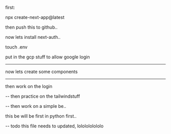 first:

npx create-next-app@latest

then push this to github..

now lets install next-auth..

touch .env

put in the gcp stuff to allow google login

---

now lets create some components

---

then work on the login

-- then practice on the tailwindstuff

-- then work on a simple be..

this be will be first in python first..

-- todo this file needs to updated, lololololololo
